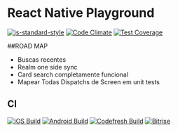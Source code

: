 # React Native Playground
[![js-standard-style](https://img.shields.io/badge/code%20style-standard-brightgreen.svg?style=flat)](http://standardjs.com/)
[![Code Climate](https://lima.codeclimate.com/github/eduardomoroni/mtgx/badges/gpa.svg)](https://lima.codeclimate.com/github/eduardomoroni/mtgx)
[![Test Coverage](https://lima.codeclimate.com/github/eduardomoroni/mtgx/badges/coverage.svg)](https://lima.codeclimate.com/github/eduardomoroni/mtgx/coverage)

##ROAD MAP
 - Buscas recentes
 - Realm one side sync
 - Card search completamente funcional
 - Mapear Todas Dispatchs de Screen em unit tests

## CI
[![iOS Build](https://dashboard.buddybuild.com/api/statusImage?appID=58b368b4b2b449010064a7f2&branch=master&build=latest)](https://dashboard.buddybuild.com/apps/58b368b4b2b449010064a7f2/build/latest?branch=master)
[![Android Build](https://dashboard.buddybuild.com/api/statusImage?appID=58b418a1b99945010052dc2e&branch=master&build=latest)](https://dashboard.buddybuild.com/apps/58b418a1b99945010052dc2e/build/latest?branch=master)
[![Codefresh Build]( https://g.codefresh.io/api/badges/build?repoOwner=eduardomoroni&repoName=mtgx&branch=master&pipelineName=mtgx&accountName=eduardomoroni&type=cf-1)]( https://g.codefresh.io/repositories/eduardomoroni/mtgx/builds?filter=trigger:build;branch:master;service:58b368a6a6eaef01002fbfbb~mtgx)
[![Bitrise](https://www.bitrise.io/app/3af8ca9c2bc71984/status.svg?token=ias7PKSwNhvV8QipFs4igQ&branch=bitrise-setup)](https://www.bitrise.io/app/3af8ca9c2bc71984)
